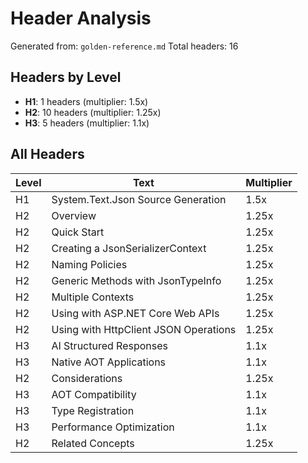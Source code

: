 # Header Analysis

Generated from: `golden-reference.md`
Total headers: 16

## Headers by Level

- **H1**: 1 headers (multiplier: 1.5x)
- **H2**: 10 headers (multiplier: 1.25x)
- **H3**: 5 headers (multiplier: 1.1x)

## All Headers

| Level | Text | Multiplier |
|-------|------|------------|
| H1 | System.Text.Json Source Generation | 1.5x |
| H2 | Overview | 1.25x |
| H2 | Quick Start | 1.25x |
| H2 | Creating a JsonSerializerContext | 1.25x |
| H2 | Naming Policies | 1.25x |
| H2 | Generic Methods with JsonTypeInfo | 1.25x |
| H2 | Multiple Contexts | 1.25x |
| H2 | Using with ASP.NET Core Web APIs | 1.25x |
| H2 | Using with HttpClient JSON Operations | 1.25x |
| H3 | AI Structured Responses | 1.1x |
| H3 | Native AOT Applications | 1.1x |
| H2 | Considerations | 1.25x |
| H3 | AOT Compatibility | 1.1x |
| H3 | Type Registration | 1.1x |
| H3 | Performance Optimization | 1.1x |
| H2 | Related Concepts | 1.25x |
